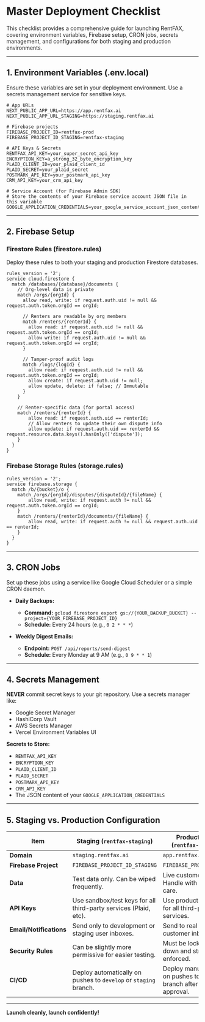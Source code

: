 # Master Deployment Checklist

This checklist provides a comprehensive guide for launching RentFAX, covering environment variables, Firebase setup, CRON jobs, secrets management, and configurations for both staging and production environments.

---

## 1. Environment Variables (.env.local)

Ensure these variables are set in your deployment environment. Use a secrets management service for sensitive keys.

```env
# App URLs
NEXT_PUBLIC_APP_URL=https://app.rentfax.ai
NEXT_PUBLIC_APP_URL_STAGING=https://staging.rentfax.ai

# Firebase projects
FIREBASE_PROJECT_ID=rentfax-prod
FIREBASE_PROJECT_ID_STAGING=rentfax-staging

# API Keys & Secrets
RENTFAX_API_KEY=your_super_secret_api_key
ENCRYPTION_KEY=a_strong_32_byte_encryption_key
PLAID_CLIENT_ID=your_plaid_client_id
PLAID_SECRET=your_plaid_secret
POSTMARK_API_KEY=your_postmark_api_key
CRM_API_KEY=your_crm_api_key

# Service Account (for Firebase Admin SDK)
# Store the contents of your Firebase service account JSON file in this variable
GOOGLE_APPLICATION_CREDENTIALS=your_google_service_account_json_content
```

---

## 2. Firebase Setup

### Firestore Rules (firestore.rules)

Deploy these rules to both your staging and production Firestore databases.

```
rules_version = '2';
service cloud.firestore {
  match /databases/{database}/documents {
    // Org-level data is private
    match /orgs/{orgId} {
      allow read, write: if request.auth.uid != null && request.auth.token.orgId == orgId;

      // Renters are readable by org members
      match /renters/{renterId} {
        allow read: if request.auth.uid != null && request.auth.token.orgId == orgId;
        allow write: if request.auth.uid != null && request.auth.token.orgId == orgId;
      }

      // Tamper-proof audit logs
      match /logs/{logId} {
        allow read: if request.auth.uid != null && request.auth.token.orgId == orgId;
        allow create: if request.auth.uid != null;
        allow update, delete: if false; // Immutable
      }
    }

    // Renter-specific data (for portal access)
    match /renters/{renterId} {
        allow read: if request.auth.uid == renterId;
        // Allow renters to update their own dispute info
        allow update: if request.auth.uid == renterId && request.resource.data.keys().hasOnly(['dispute']);
    }
  }
}
```

### Firebase Storage Rules (storage.rules)

```
rules_version = '2';
service firebase.storage {
  match /b/{bucket}/o {
    match /orgs/{orgId}/disputes/{disputeId}/{fileName} {
        allow read, write: if request.auth != null && request.auth.token.orgId == orgId;
    }
    match /renters/{renterId}/documents/{fileName} {
        allow read, write: if request.auth != null && request.auth.uid == renterId;
    }
  }
}
```

---

## 3. CRON Jobs

Set up these jobs using a service like Google Cloud Scheduler or a simple CRON daemon.

*   **Daily Backups:**
    *   **Command:** `gcloud firestore export gs://{YOUR_BACKUP_BUCKET} --project={YOUR_FIREBASE_PROJECT_ID}`
    *   **Schedule:** Every 24 hours (e.g., `0 2 * * *`)

*   **Weekly Digest Emails:**
    *   **Endpoint:** `POST /api/reports/send-digest`
    *   **Schedule:** Every Monday at 9 AM (e.g., `0 9 * * 1`)

---

## 4. Secrets Management

**NEVER** commit secret keys to your git repository. Use a secrets manager like:

*   Google Secret Manager
*   HashiCorp Vault
*   AWS Secrets Manager
*   Vercel Environment Variables UI

**Secrets to Store:**

*   `RENTFAX_API_KEY`
*   `ENCRYPTION_KEY`
*   `PLAID_CLIENT_ID`
*   `PLAID_SECRET`
*   `POSTMARK_API_KEY`
*   `CRM_API_KEY`
*   The JSON content of your `GOOGLE_APPLICATION_CREDENTIALS`

---

## 5. Staging vs. Production Configuration

| Item                      | Staging (`rentfax-staging`)                                   | Production (`rentfax-prod`)                               |
| ------------------------- | ------------------------------------------------------------- | --------------------------------------------------------- |
| **Domain**                | `staging.rentfax.ai`                                          | `app.rentfax.ai`                                          |
| **Firebase Project**      | `FIREBASE_PROJECT_ID_STAGING`                                 | `FIREBASE_PROJECT_ID`                                     |
| **Data**                  | Test data only. Can be wiped frequently.                      | Live customer data. Handle with extreme care.             |
| **API Keys**              | Use sandbox/test keys for all third-party services (Plaid, etc). | Use production keys for all third-party services.         |
| **Email/Notifications**   | Send only to development or staging user inboxes.             | Send to real customer inboxes.                            |
| **Security Rules**        | Can be slightly more permissive for easier testing.           | Must be locked down and strictly enforced.                |
| **CI/CD**                 | Deploy automatically on pushes to `develop` or `staging` branch. | Deploy manually or on pushes to `main` branch after approval. |

---

**Launch cleanly, launch confidently!**
